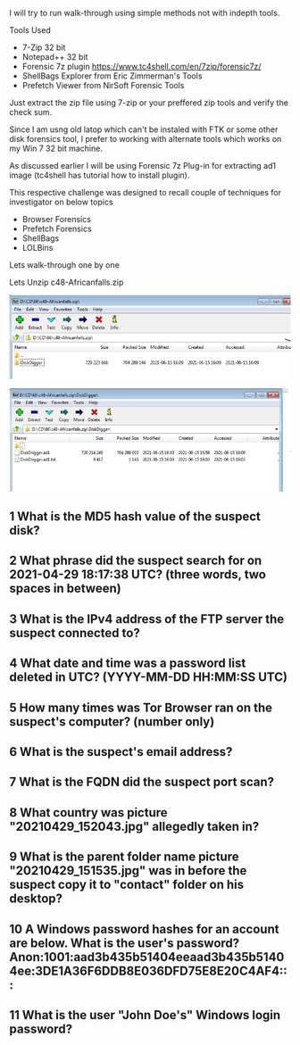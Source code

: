 I will try to run walk-through using simple methods not with indepth tools.

Tools Used 
  - 7-Zip 32 bit
  - Notepad++ 32 bit
  - Forensic 7z plugin https://www.tc4shell.com/en/7zip/forensic7z/
  - ShellBags Explorer from Eric Zimmerman's Tools
  - Prefetch Viewer from NirSoft Forensic Tools
  

Just extract the zip file using 7-zip or your preffered zip tools and verify the check sum.

Since I am usng old latop which can't be instaled with FTK or some other disk forensics tool, I prefer to working with alternate tools which works on my Win 7 32 bit machine.

As discussed earlier I will be using Forensic 7z Plug-in for extracting ad1 image (tc4shell has tutorial how to install plugin).

This respective challenge was designed to recall couple of techniques for investigator on below topics
* Browser Forensics
* Prefetch Forensics
* ShellBags 
* LOLBins


Lets walk-through one by one

Lets Unzip c48-Africanfalls.zip

![Initial zip](Zip.PNG)

![Disk Digger](Zip2.PNG)

## 1	What is the MD5 hash value of the suspect disk? 


## 2	 What phrase did the suspect search for on 2021-04-29 18:17:38 UTC? (three words, two spaces in between) 


## 3	 What is the IPv4 address of the FTP server the suspect connected to? 


## 4	 What date and time was a password list deleted in UTC? (YYYY-MM-DD HH:MM:SS UTC) 


## 5	 How many times was Tor Browser ran on the suspect's computer? (number only) 


## 6	 What is the suspect's email address? 


## 7	 What is the FQDN did the suspect port scan? 


## 8	 What country was picture "20210429_152043.jpg" allegedly taken in? 


## 9	 What is the parent folder name picture "20210429_151535.jpg" was in before the suspect copy it to "contact" folder on his desktop? 


## 10	 A Windows password hashes for an account are below. What is the user's password? Anon:1001:aad3b435b51404eeaad3b435b51404ee:3DE1A36F6DDB8E036DFD75E8E20C4AF4::: 


## 11	 What is the user "John Doe's" Windows login password? 

